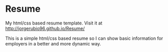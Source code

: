 # Resume
My html/css based resume template. Visit it at http://jorgerubio96.github.io/Resume/

This is a simple html/css based resume so I can show basic information for employers in a
better and more dynamic way.